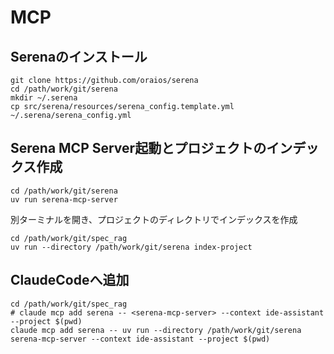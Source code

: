 # MCP

## Serenaのインストール

```fish
git clone https://github.com/oraios/serena
cd /path/work/git/serena
mkdir ~/.serena
cp src/serena/resources/serena_config.template.yml ~/.serena/serena_config.yml
```

## Serena MCP Server起動とプロジェクトのインデックス作成

```fish
cd /path/work/git/serena
uv run serena-mcp-server
```

別ターミナルを開き、プロジェクトのディレクトリでインデックスを作成

```fish
cd /path/work/git/spec_rag
uv run --directory /path/work/git/serena index-project
```

## ClaudeCodeへ追加

```fish
cd /path/work/git/spec_rag
# claude mcp add serena -- <serena-mcp-server> --context ide-assistant --project $(pwd)
claude mcp add serena -- uv run --directory /path/work/git/serena serena-mcp-server --context ide-assistant --project $(pwd)
```
